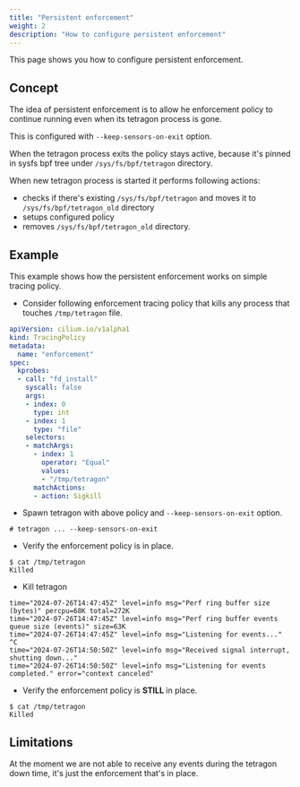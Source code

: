 ```yaml
---
title: "Persistent enforcement"
weight: 2
description: "How to configure persistent enforcement"
---
```


This page shows you how to configure persistent enforcement.

## Concept

The idea of persistent enforcement is to allow he enforcement policy to continue
running even when its tetragon process is gone.

This is configured with `--keep-sensors-on-exit` option.

When the tetragon process exits the policy stays active, because it's pinned
in sysfs bpf tree under `/sys/fs/bpf/tetragon` directory.

When new tetragon process is started it performs following actions:

- checks if there's existing `/sys/fs/bpf/tetragon` and moves it to `/sys/fs/bpf/tetragon_old` directory
- setups configured policy
- removes `/sys/fs/bpf/tetragon_old` directory.

## Example

This example shows how the persistent enforcement works on simple tracing policy.

- Consider following enforcement tracing policy that kills any process that touches `/tmp/tetragon` file.

```yaml
apiVersion: cilium.io/v1alpha1
kind: TracingPolicy
metadata:
  name: "enforcement"
spec:
  kprobes:
  - call: "fd_install"
    syscall: false
    args:
    - index: 0
      type: int
    - index: 1
      type: "file"
    selectors:
    - matchArgs:
      - index: 1
        operator: "Equal"
        values:
        - "/tmp/tetragon"
      matchActions:
      - action: Sigkill
```

- Spawn tetragon with above policy and `--keep-sensors-on-exit` option.

```
# tetragon ... --keep-sensors-on-exit
```

- Verify the enforcement policy is in place.

```
$ cat /tmp/tetragon
Killed
```

- Kill tetragon

```
time="2024-07-26T14:47:45Z" level=info msg="Perf ring buffer size (bytes)" percpu=68K total=272K
time="2024-07-26T14:47:45Z" level=info msg="Perf ring buffer events queue size (events)" size=63K
time="2024-07-26T14:47:45Z" level=info msg="Listening for events..."
^C
time="2024-07-26T14:50:50Z" level=info msg="Received signal interrupt, shutting down..."
time="2024-07-26T14:50:50Z" level=info msg="Listening for events completed." error="context canceled"
```

- Verify the enforcement policy is **STILL** in place.

```
$ cat /tmp/tetragon
Killed
```

##  Limitations

At the moment we are not able to receive any events during the tetragon down time,
it's just the enforcement that's in place.
